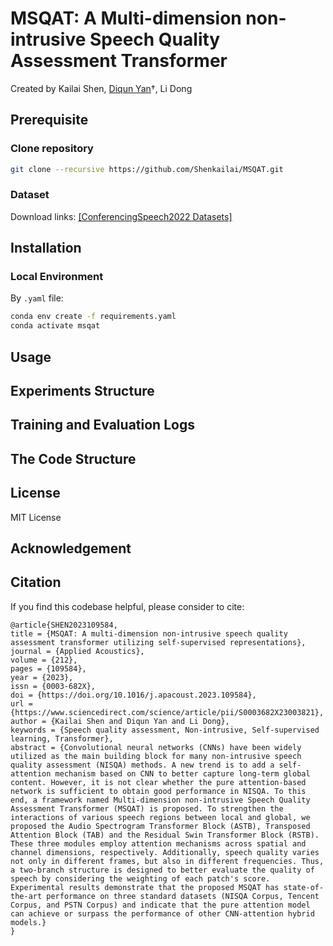 # MSQAT: A Multi-dimension non-intrusive Speech Quality Assessment Transformer

Created by Kailai Shen, [Diqun Yan](http://www.yandiqun.com)†, Li Dong




## Prerequisite  

### Clone repository

```bash
git clone --recursive https://github.com/Shenkailai/MSQAT.git
```

### Dataset

Download links: [[ConferencingSpeech2022 Datasets]](https://github.com/ConferencingSpeech/ConferencingSpeech2022/tree/main/Training/Dev%20datasets) 

## Installation

### Local Environment
By `.yaml` file:

```bash
conda env create -f requirements.yaml
conda activate msqat
```

## Usage

## Experiments Structure



## Training and Evaluation Logs



## The Code Structure



## License

MIT License

## Acknowledgement



## Citation

If you find this codebase helpful, please consider to cite:

```
@article{SHEN2023109584,
title = {MSQAT: A multi-dimension non-intrusive speech quality assessment transformer utilizing self-supervised representations},
journal = {Applied Acoustics},
volume = {212},
pages = {109584},
year = {2023},
issn = {0003-682X},
doi = {https://doi.org/10.1016/j.apacoust.2023.109584},
url = {https://www.sciencedirect.com/science/article/pii/S0003682X23003821},
author = {Kailai Shen and Diqun Yan and Li Dong},
keywords = {Speech quality assessment, Non-intrusive, Self-supervised learning, Transformer},
abstract = {Convolutional neural networks (CNNs) have been widely utilized as the main building block for many non-intrusive speech quality assessment (NISQA) methods. A new trend is to add a self-attention mechanism based on CNN to better capture long-term global content. However, it is not clear whether the pure attention-based network is sufficient to obtain good performance in NISQA. To this end, a framework named Multi-dimension non-intrusive Speech Quality Assessment Transformer (MSQAT) is proposed. To strengthen the interactions of various speech regions between local and global, we proposed the Audio Spectrogram Transformer Block (ASTB), Transposed Attention Block (TAB) and the Residual Swin Transformer Block (RSTB). These three modules employ attention mechanisms across spatial and channel dimensions, respectively. Additionally, speech quality varies not only in different frames, but also in different frequencies. Thus, a two-branch structure is designed to better evaluate the quality of speech by considering the weighting of each patch's score. Experimental results demonstrate that the proposed MSQAT has state-of-the-art performance on three standard datasets (NISQA Corpus, Tencent Corpus, and PSTN Corpus) and indicate that the pure attention model can achieve or surpass the performance of other CNN-attention hybrid models.}
}
```
